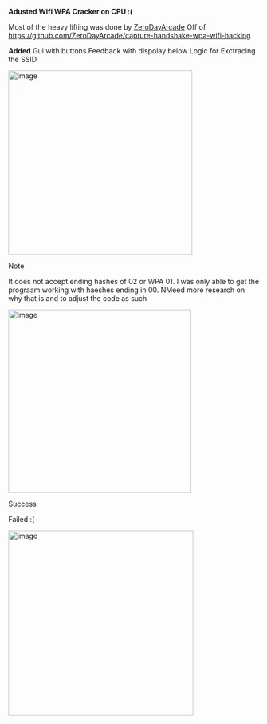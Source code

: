 **Adusted Wifi WPA Cracker on CPU :(**

Most of the heavy lifting was done by [ZeroDayArcade](https://github.com/ZeroDayArcade)
Off of https://github.com/ZeroDayArcade/capture-handshake-wpa-wifi-hacking

**Added** 
Gui with buttons
Feedback with dispolay below
Logic for Exctracing the SSID




<img width="369" alt="image" src="https://github.com/user-attachments/assets/bc56675f-e0d8-4b87-828a-9d91b680e737">

Note

It does not accept ending hashes of 02 or WPA 01.
I was only able to get the prograam working with haeshes ending in 00.
NMeed more research on why that is and to adjust the code as such

<img width="367" alt="image" src="https://github.com/user-attachments/assets/6951f415-905e-461f-928b-1b5bcc285e05">

Success

Failed :(

<img width="371" alt="image" src="https://github.com/user-attachments/assets/dc8ce084-f84e-4f06-8dcc-950d7f9f7311">




